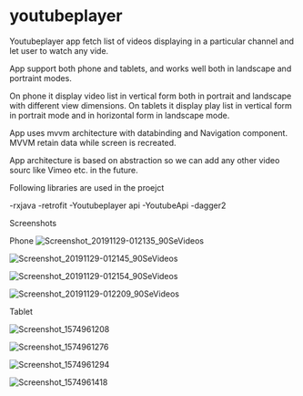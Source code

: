 # youtubeplayer

Youtubeplayer app fetch list of videos displaying in a particular channel and let user to watch any vide.

App support both phone and tablets, and works well both in landscape and portraint modes.


On phone it display video list in vertical form both in portrait and landscape with different view dimensions. 
On tablets it display play list in vertical form in portrait mode and in horizontal form in landscape mode.


App uses mvvm architecture with databinding and Navigation component. MVVM retain data while screen is recreated.

App architecture is based on abstraction so we can add any other video sourc like Vimeo etc. in the future.

Following libraries are used in the proejct


-rxjava
-retrofit
-Youtubeplayer api
-YoutubeApi
-dagger2

Screenshots

Phone
![Screenshot_20191129-012135_90SeVideos](https://user-images.githubusercontent.com/1581187/69825542-a5fe2e80-124a-11ea-8c2f-5f0f00ff16b8.jpg)

![Screenshot_20191129-012145_90SeVideos](https://user-images.githubusercontent.com/1581187/69825545-a5fe2e80-124a-11ea-8905-2d9b9a6b5e76.jpg)

![Screenshot_20191129-012154_90SeVideos](https://user-images.githubusercontent.com/1581187/69825548-a5fe2e80-124a-11ea-9814-eed0df3a4a25.jpg)

![Screenshot_20191129-012209_90SeVideos](https://user-images.githubusercontent.com/1581187/69825552-a5fe2e80-124a-11ea-92ef-21079f8b5c13.jpg)


Tablet

![Screenshot_1574961208](https://user-images.githubusercontent.com/1581187/69825472-6afbfb00-124a-11ea-9703-ff82232ac3dd.png)

![Screenshot_1574961276](https://user-images.githubusercontent.com/1581187/69825473-6b949180-124a-11ea-9d51-762932bc2137.png)

![Screenshot_1574961294](https://user-images.githubusercontent.com/1581187/69825474-6b949180-124a-11ea-857a-a5283c3bb29c.png)

![Screenshot_1574961418](https://user-images.githubusercontent.com/1581187/69825475-6b949180-124a-11ea-8e19-2f12d3ab95ae.png)
